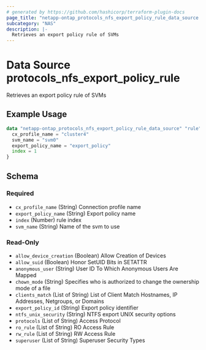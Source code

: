 ```yaml
---
# generated by https://github.com/hashicorp/terraform-plugin-docs
page_title: "netapp-ontap_protocols_nfs_export_policy_rule_data_source Data Source - terraform-provider-netapp-ontap"
subcategory: "NAS"
description: |-
  Retrieves an export policy rule of SVMs
---
```


# Data Source protocols_nfs_export_policy_rule

Retrieves an export policy rule of SVMs

## Example Usage
```terraform
data "netapp-ontap_protocols_nfs_export_policy_rule_data_source" "rule" {
  cx_profile_name = "cluster4"
  svm_name = "svm0"
  export_policy_name = "export_policy"
  index = 1
}
```



<!-- schema generated by tfplugindocs -->
## Schema

### Required

- `cx_profile_name` (String) Connection profile name
- `export_policy_name` (String) Export policy name
- `index` (Number) rule index
- `svm_name` (String) Name of the svm to use

### Read-Only

- `allow_device_creation` (Boolean) Allow Creation of Devices
- `allow_suid` (Boolean) Honor SetUID Bits in SETATTR
- `anonymous_user` (String) User ID To Which Anonymous Users Are Mapped
- `chown_mode` (String) Specifies who is authorized to change the ownership mode of a file
- `clients_match` (List of String) List of Client Match Hostnames, IP Addresses, Netgroups, or Domains
- `export_policy_id` (String) Export policy identifier
- `ntfs_unix_security` (String) NTFS export UNIX security options
- `protocols` (List of String) Access Protocol
- `ro_rule` (List of String) RO Access Rule
- `rw_rule` (List of String) RW Access Rule
- `superuser` (List of String) Superuser Security Types


